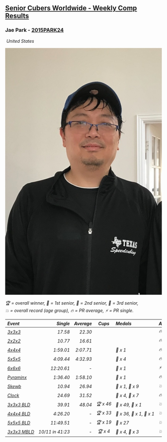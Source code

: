 <style>table {white-space: nowrap;}</style>
<link rel="stylesheet" type="text/css" href="/scw-comp/css/flags.css" />

## [Senior Cubers Worldwide - Weekly Comp Results](/scw-comp/results/)
### Jae Park - [2015PARK24](https://www.worldcubeassociation.org/persons/2015PARK24)

<i class="flag flag-US" />&nbsp;United States

![Jae Park](1533786318.jpeg)

<span style="white-space: nowrap;">🏆 = overall winner</span>, <span style="white-space: nowrap;">🥇 = 1st senior</span>, <span style="white-space: nowrap;">🥈 = 2nd senior</span>, <span style="white-space: nowrap;">🥉 = 3rd senior</span>, <span style="white-space: nowrap;">💥 = overall record (age group)</span>, <span style="white-space: nowrap;">🔥 = PR average</span>, <span style="white-space: nowrap;">⚡ = PR single</span>.

| Event | Single | Average | Cups | Medals | Achievements|
| :-- | --: | --: | :--: | :-- | :-- |
| [3x3x3](333.md) | 17.58 | 22.30 |  |  | 🔥 x 13, ⚡ x 9 |
| [2x2x2](222.md) | 10.77 | 16.61 |  |  | 🔥 x 6, ⚡ x 6 |
| [4x4x4](444.md) | 1:59.01 | 2:07.71 |  | 🥉 x 1 | 🔥 x 7, ⚡ x 7 |
| [5x5x5](555.md) | 4:09.44 | 4:32.93 |  | 🥉 x 4 | 🔥 x 3, ⚡ x 7 |
| [6x6x6](666.md) | 12:20.61 | - |  | 🥈 x 1 | ⚡ x 1 |
| [Pyraminx](pyram.md) | 1:36.40 | 1:58.10 |  | 🥉 x 1 | 🔥 x 1, ⚡ x 1 |
| [Skewb](skewb.md) | 10.94 | 26.94 |  | 🥇 x 1, 🥈 x 9 | 💥 x 4, 🔥 x 6, ⚡ x 6 |
| [Clock](clock.md) | 24.69 | 31.52 |  | 🥈 x 4, 🥉 x 7 | 🔥 x 7, ⚡ x 7 |
| [3x3x3 BLD](333bf.md) | 39.91 | 48.04 | 🏆 x 46 | 🥇 x 49, 🥈 x 1 | 💥 x 11, 🔥 x 3, ⚡ x 9 |
| [4x4x4 BLD](444bf.md) | 4:26.20 | - | 🏆 x 33 | 🥇 x 36, 🥈 x 1, 🥉 x 1 | 💥 x 11, ⚡ x 11 |
| [5x5x5 BLD](555bf.md) | 11:49.51 | - | 🏆 x 19 | 🥇 x 27 | 💥 x 7, ⚡ x 7 |
| [3x3x3 MBLD](333mbf.md) | 10/11 in 41:23 | - | 🏆 x 4 | 🥇 x 4, 🥈 x 3 | 💥 x 3, ⚡ x 3 |

<!-- Global site tag (gtag.js) - Google Analytics -->
<script async src="https://www.googletagmanager.com/gtag/js?id=UA-86348435-3"></script>
<script>window.dataLayer = window.dataLayer || []; function gtag() {dataLayer.push(arguments);} gtag('js', new Date()); gtag('config', 'UA-86348435-3');</script>
